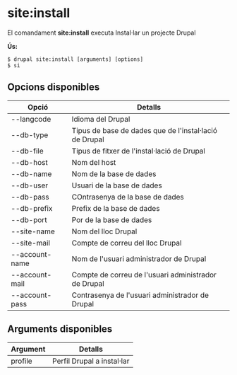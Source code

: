 # site:install
El comandament **site:install** executa Instal·lar un projecte Drupal

**Ús:**
```
$ drupal site:install [arguments] [options] 
$ si  
```

## Opcions disponibles
Opció | Detalls
-------|-------------
--langcode | Idioma del Drupal
--db-type | Tipus de base de dades que de l'instal·lació de Drupal
--db-file | Tipus de fitxer de l'instal·lació de Drupal
--db-host | Nom del host
--db-name | Nom de la base de dades
--db-user | Usuari de la base de dades
--db-pass | COntrasenya de la base de dades
--db-prefix | Prefix de la base de dades
--db-port | Por de la base de dades
--site-name | Nom del lloc Drupal
--site-mail | Compte de correu del lloc Drupal
--account-name | Nom de l'usuari administrador de Drupal
--account-mail | Compte de correu de l'usuari administrador de Drupal
--account-pass | Contrasenya de l'usuari administrador de Drupal

## Arguments disponibles
Argument | Detalls
---------|-------------
profile | Perfil Drupal a instal·lar

